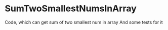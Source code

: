 # SumTwoSmallestNumsInArray
Code, which can get sum of two smallest num in array
And some tests for it
